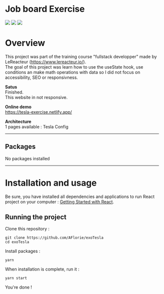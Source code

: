 # Job board Exercise
![](https://img.shields.io/github/last-commit/AFlorie//exoTesla.svg?style=for-the-badge)
![](https://img.shields.io/website?up_color=green&up_message=online&url=https://tesla-exercise.netlify.app/)
![](https://res.cloudinary.com/drshresqr/image/upload/v1631697461/Git%20ReadMe%20Project%20Images/teslaExercice_oty64b.png)

# Overview

This project was part of the training course "fullstack developper" made by LeReacteur (https://www.lereacteur.io/).  
The goal of this project was learn how to use the useState hook, use conditions an make math operations with data so I did not focus on accessibility, SEO or responsivness.  

**Satus**  
Finished.  
This website in not responsive.

**Online demo**  
https://tesla-exercise.netlify.app/

**Architecture**  
1 pages available : Tesla Config
    
---

## Packages

No packages installed

---

# Installation and usage
  
Be sure, you have installed all dependencies and applications to run React project on your computer : [Getting Started with React](https://reactjs.org/docs/getting-started.html).  


## Running the project

Clone this repository :

```
git clone https://github.com/AFlorie/exoTesla
cd exoTesla
```

Install packages :

```
yarn
```

When installation is complete, run it :

```
yarn start
```

You're done !